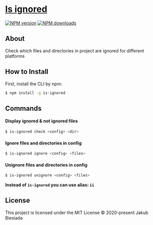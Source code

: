 # [Is ignored](https://github.com/awesome-cli/is-ignored)

[![NPM version](http://img.shields.io/npm/v/is-ignored.svg?style=flat-square)](https://www.npmjs.com/package/is-ignored)
[![NPM downloads](http://img.shields.io/npm/dm/is-ignored.svg?style=flat-square)](https://www.npmjs.com/package/is-ignored)

## About
Check which files and directories in project are ignored for different platforms

## How to Install
First, install the CLI by npm:
```bash
$ npm install -g is-ignored
```

## Commands
#### Display ignored & not ignored files
```bash
$ is-ignored check <config> <dir>
```

#### Ignore files and directories in config
```bash
$ is-ignored ignore <config> <files>
```

#### Unignore files and directories in config
```bash
$ is-ignored unignore <config> <files>
```

**Instead of `is-ignored` you can use alias: `ii`**

## License
This project is licensed under the MIT License © 2020-present Jakub Biesiada
